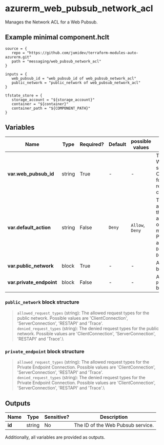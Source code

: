 # azurerm_web_pubsub_network_acl

Manages the Network ACL for a Web Pubsub.

## Example minimal component.hclt

```hcl
source = {
   repo = "https://github.com/jumidev/terraform-modules-auto-azurerm.git" 
   path = "messaging/web_pubsub_network_acl" 
}

inputs = {
   web_pubsub_id = "web_pubsub_id of web_pubsub_network_acl" 
   public_network = "public_network of web_pubsub_network_acl" 
}

tfstate_store = {
   storage_account = "${storage_account}" 
   container = "${container}" 
   container_path = "${COMPONENT_PATH}" 
}

```

## Variables

| Name | Type | Required? |  Default  |  possible values |  Description |
| ---- | ---- | --------- |  ----------- | ----------- | ----------- |
| **var.web_pubsub_id** | string | True | -  |  -  |  The ID of the Web Pubsub service. Changing this forces a new resource to be created. | 
| **var.default_action** | string | False | `Deny`  |  `Allow`, `Deny`  |  The default action to control the network access when no other rule matches. Possible values are `Allow` and `Deny`. Defaults to `Deny`. | 
| **var.public_network** | block | True | -  |  -  |  A `public_network` block. | 
| **var.private_endpoint** | block | False | -  |  -  |  A `private_endpoint` block. | 

### `public_network` block structure

> `allowed_request_types` (string): The allowed request types for the public network. Possible values are 'ClientConnection', 'ServerConnection', 'RESTAPI' and 'Trace'.\
> `denied_request_types` (string): The denied request types for the public network. Possible values are 'ClientConnection', 'ServerConnection', 'RESTAPI' and 'Trace'.\

### `private_endpoint` block structure

> `allowed_request_types` (string): The allowed request types for the Private Endpoint Connection. Possible values are 'ClientConnection', 'ServerConnection', 'RESTAPI' and 'Trace'.\
> `denied_request_types` (string): The denied request types for the Private Endpoint Connection. Possible values are 'ClientConnection', 'ServerConnection', 'RESTAPI' and 'Trace'.\



## Outputs

| Name | Type | Sensitive? | Description |
| ---- | ---- | --------- | --------- |
| **id** | string | No  | The ID of the Web Pubsub service. | 

Additionally, all variables are provided as outputs.
